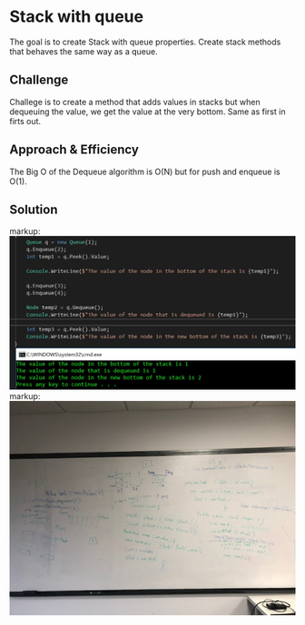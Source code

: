 # Stack with queue
The goal is to create Stack with queue properties. Create stack methods that behaves the same way as a queue. 

## Challenge
Challege is to create a method that adds values in stacks but when dequeuing the value, we get the value at the very bottom. Same as first in firts out. 

## Approach & Efficiency
The Big O of the Dequeue algorithm is O(N) but for push and enqueue is O(1).


## Solution

markup: ![Queue with Stack](/Assets/QueueWithStack.JPG)
markup: ![Queue with Stack](/Assets/pseudoQue.jpg)
